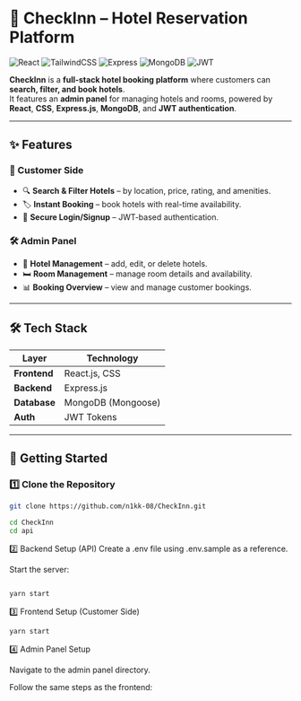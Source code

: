 # 🏨 CheckInn – Hotel Reservation Platform

![React](https://img.shields.io/badge/Frontend-React.js-61DAFB?logo=react&logoColor=white)
![TailwindCSS](https://img.shields.io/badge/CSS-38B2AC?logo=css&logoColor=white)
![Express](https://img.shields.io/badge/Backend-Express.js-000000?logo=express&logoColor=white)
![MongoDB](https://img.shields.io/badge/Database-MongoDB-4EA94B?logo=mongodb&logoColor=white)
![JWT](https://img.shields.io/badge/Auth-JWT-000000?logo=jsonwebtokens&logoColor=white)

**CheckInn** is a **full-stack hotel booking platform** where customers can **search, filter, and book hotels**.  
It features an **admin panel** for managing hotels and rooms, powered by **React**, **CSS**, **Express.js**, **MongoDB**, and **JWT authentication**.

---

## ✨ Features

### 👤 Customer Side
- 🔍 **Search & Filter Hotels** – by location, price, rating, and amenities.
- 🏷️ **Instant Booking** – book hotels with real-time availability.
- 🔐 **Secure Login/Signup** – JWT-based authentication.

### 🛠 Admin Panel
- 🏨 **Hotel Management** – add, edit, or delete hotels.
- 🛏 **Room Management** – manage room details and availability.
- 📊 **Booking Overview** – view and manage customer bookings.

---

## 🛠 Tech Stack

| Layer      | Technology |
|------------|------------|
| **Frontend** | React.js, CSS |
| **Backend**  | Express.js |
| **Database** | MongoDB (Mongoose) |
| **Auth**     | JWT Tokens |


---

## 🚀 Getting Started

### 1️⃣ Clone the Repository
```bash
git clone https://github.com/n1kk-08/CheckInn.git

cd CheckInn
cd api

```
2️⃣ Backend Setup (API)
Create a .env file using .env.sample as a reference.

Start the server:
```bash

yarn start
```
3️⃣ Frontend Setup (Customer Side)

```bash
yarn start
```
4️⃣ Admin Panel Setup

Navigate to the admin panel directory.

Follow the same steps as the frontend: